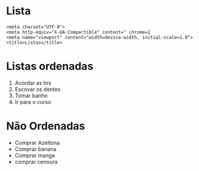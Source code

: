 # Lista
    <meta charset="UTF-8">
    <meta http-equiv="X-UA-Compartible" content=" chrome=1
    <meta name="viewport" content="width=device-width, initial-scale=1.0">
    <title>Listas</title>
</head>
<body>
    <H1>Listas ordenadas</H1>
    <ol>
<li>Acordar as hrs </li>
<li>Escovar os dentes</li>
<li>Tomar banho</li> 
<li>Ir para o curso</li>
</ol>
<h1>Não Ordenadas</h1>
    <ul>
        <li>Comprar Azeitona </li>
<li>Comprar banana</li>
<li>Comprar manga</li> 
<li>comprar cenoura</li>
    </ul>
</body>
</html>
